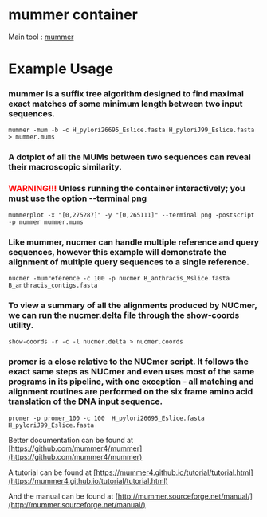 # mummer  container
Main tool : [mummer](https://github.com/mummer4/mummer)
# Example Usage

### mummer is a suffix tree algorithm designed to find maximal exact matches of some minimum length between two input sequences.
```{bash}
mummer -mum -b -c H_pylori26695_Eslice.fasta H_pyloriJ99_Eslice.fasta > mummer.mums
```
### A dotplot of all the MUMs between two sequences can reveal their macroscopic similarity.

### <span style="color: red"> WARNING!!! </span> Unless running the container interactively; you must use the option --terminal png
```{bash}
mummerplot -x "[0,275287]" -y "[0,265111]" --terminal png -postscript -p mummer mummer.mums
```
### Like mummer, nucmer can handle multiple reference and query sequences, however this example will demonstrate the alignment of multiple query sequences to a single reference.
```{bash}
nucmer -mumreference -c 100 -p nucmer B_anthracis_Mslice.fasta B_anthracis_contigs.fasta
```
### To view a summary of all the alignments produced by NUCmer, we can run the nucmer.delta file through the show-coords utility.
```{bash}
show-coords -r -c -l nucmer.delta > nucmer.coords
```
### promer is a close relative to the NUCmer script. It follows the exact same steps as NUCmer and even uses most of the same programs in its pipeline, with one exception - all matching and alignment routines are performed on the six frame amino acid translation of the DNA input sequence.
```{bash}
promer -p promer_100 -c 100  H_pylori26695_Eslice.fasta H_pyloriJ99_Eslice.fasta
```
Better documentation can be found at [https://github.com/mummer4/mummer](https://github.com/mummer4/mummer)

A tutorial can be found at [https://mummer4.github.io/tutorial/tutorial.html](https://mummer4.github.io/tutorial/tutorial.html)

And the manual can be found at [http://mummer.sourceforge.net/manual/](http://mummer.sourceforge.net/manual/)
